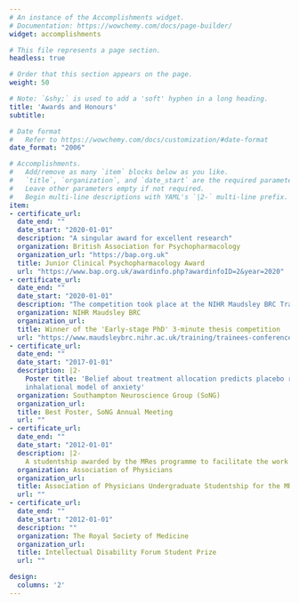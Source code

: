 ```yaml
---
# An instance of the Accomplishments widget.
# Documentation: https://wowchemy.com/docs/page-builder/
widget: accomplishments

# This file represents a page section.
headless: true

# Order that this section appears on the page.
weight: 50

# Note: `&shy;` is used to add a 'soft' hyphen in a long heading.
title: 'Awards and Honours'
subtitle:

# Date format
#   Refer to https://wowchemy.com/docs/customization/#date-format
date_format: "2006"

# Accomplishments.
#   Add/remove as many `item` blocks below as you like.
#   `title`, `organization`, and `date_start` are the required parameters.
#   Leave other parameters empty if not required.
#   Begin multi-line descriptions with YAML's `|2-` multi-line prefix.
item:
- certificate_url: 
  date_end: ""
  date_start: "2020-01-01"
  description: "A singular award for excellent research"
  organization: British Association for Psychopharmacology
  organization_url: "https://bap.org.uk"
  title: Junior Clinical Psychopharmacology Award
  url: "https://www.bap.org.uk/awardinfo.php?awardinfoID=2&year=2020"
- certificate_url: 
  date_end: ""
  date_start: "2020-01-01"
  description: "The competition took place at the NIHR Maudsley BRC Trainees' conference"
  organization: NIHR Maudsley BRC
  organization_url:
  title: Winner of the 'Early-stage PhD' 3-minute thesis competition
  url: "https://www.maudsleybrc.nihr.ac.uk/training/trainees-conference-2020/"
- certificate_url: 
  date_end: ""
  date_start: "2017-01-01"
  description: |2-
    Poster title: 'Belief about treatment allocation predicts placebo response in the 7.5% CO2 
    inhalational model of anxiety'
  organization: Southampton Neuroscience Group (SoNG)
  organization_url:
  title: Best Poster, SoNG Annual Meeting
  url: ""
- certificate_url: 
  date_end: ""
  date_start: "2012-01-01"
  description: |2-
    A studentship awarded by the MRes programme to facilitate the work of two outstanding students
  organization: Association of Physicians
  organization_url: 
  title: Association of Physicians Undergraduate Studentship for the MRes in Medical Sciences Course
  url: ""
- certificate_url: 
  date_end: ""
  date_start: "2012-01-01"
  description: ""
  organization: The Royal Society of Medicine
  organization_url: 
  title: Intellectual Disability Forum Student Prize
  url: ""

design:
  columns: '2' 
---
```

